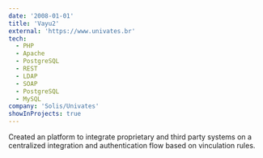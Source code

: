 ```yaml
---
date: '2008-01-01'
title: 'Vayu2'
external: 'https://www.univates.br'
tech:
  - PHP
  - Apache
  - PostgreSQL
  - REST
  - LDAP
  - SOAP
  - PostgreSQL
  - MySQL
company: 'Solis/Univates'
showInProjects: true
---
```


Created an platform to integrate proprietary and third party systems on a centralized integration and authentication flow based on vinculation rules.
